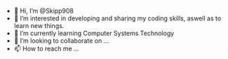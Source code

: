 - 👋 Hi, I’m @Skipp908
- 👀 I’m interested in developing and sharing my coding skills, aswell as to learn new things.
- 🌱 I’m currently learning Computer Systems Technology
- 💞️ I’m looking to collaborate on ...
- 📫 How to reach me ...

<!---
Skipp908/Skipp908 is a ✨ special ✨ repository because its `README.md` (this file) appears on your GitHub profile.
You can click the Preview link to take a look at your changes.
--->
